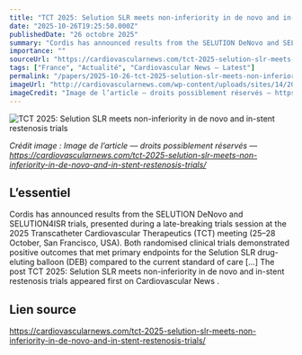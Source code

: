 ```yaml
---
title: "TCT 2025: Selution SLR meets non-inferiority in de novo and in-stent restenosis trials"
date: "2025-10-26T19:25:50.000Z"
publishedDate: "26 octobre 2025"
summary: "Cordis has announced results from the SELUTION DeNovo and SELUTION4ISR trials, presented during a late-breaking trials session at the 2025 Transcatheter Cardiovascular Therapeutics (TCT) meeting (25–28 October, San Francisco, USA). Both randomised clinical trials demonstrated positive outcomes that met primary endpoints for the Selution SLR drug-eluting balloon (DEB) compared to the current standard of care [&#8230;] The post TCT 2025: Selution SLR meets non-inferiority in de novo and in-stent restenosis trials appeared first on Cardiovascular News ."
importance: ""
sourceUrl: "https://cardiovascularnews.com/tct-2025-selution-slr-meets-non-inferiority-in-de-novo-and-in-stent-restenosis-trials/"
tags: ["France", "Actualité", "Cardiovascular News — Latest"]
permalink: "/papers/2025-10-26-tct-2025-selution-slr-meets-non-inferiority-in-de-novo-and-in-stent-restenosis-trials"
imageUrl: "http://cardiovascularnews.com/wp-content/uploads/sites/14/2025/10/IMG_6211-scaled.jpeg"
imageCredit: "Image de l’article — droits possiblement réservés — https://cardiovascularnews.com/tct-2025-selution-slr-meets-non-inferiority-in-de-novo-and-in-stent-restenosis-trials/"
---
```


![TCT 2025: Selution SLR meets non-inferiority in de novo and in-stent restenosis trials](http://cardiovascularnews.com/wp-content/uploads/sites/14/2025/10/IMG_6211-scaled.jpeg)

*Crédit image : Image de l’article — droits possiblement réservés — https://cardiovascularnews.com/tct-2025-selution-slr-meets-non-inferiority-in-de-novo-and-in-stent-restenosis-trials/*

## L’essentiel

Cordis has announced results from the SELUTION DeNovo and SELUTION4ISR trials, presented during a late-breaking trials session at the 2025 Transcatheter Cardiovascular Therapeutics (TCT) meeting (25–28 October, San Francisco, USA). Both randomised clinical trials demonstrated positive outcomes that met primary endpoints for the Selution SLR drug-eluting balloon (DEB) compared to the current standard of care [&#8230;] The post TCT 2025: Selution SLR meets non-inferiority in de novo and in-stent restenosis trials appeared first on Cardiovascular News .

## Lien source

https://cardiovascularnews.com/tct-2025-selution-slr-meets-non-inferiority-in-de-novo-and-in-stent-restenosis-trials/
